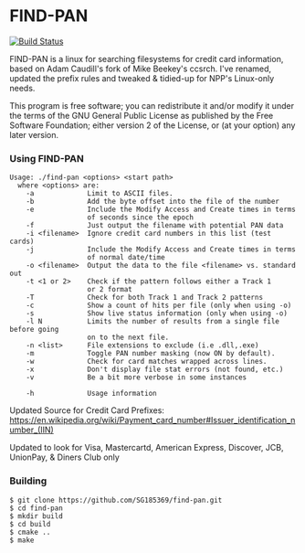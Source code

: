 # FIND-PAN

[![Build Status](https://travis-ci.org/adamcaudill/find-pan.svg?branch=master)](https://travis-ci.org/adamcaudill/ccsrch)

FIND-PAN is a linux for searching filesystems for credit card information, based on Adam Caudill's fork of Mike Beekey's ccsrch. I've renamed, updated the prefix rules and tweaked & tidied-up for NPP's Linux-only needs.

This program is free software; you can redistribute it and/or modify it under  the terms of the GNU General Public License as published by the Free  Software Foundation; either version 2 of the License, or (at your option)  any later version.

### Using FIND-PAN

```
Usage: ./find-pan <options> <start path>
  where <options> are:
    -a             Limit to ASCII files.
    -b             Add the byte offset into the file of the number
    -e             Include the Modify Access and Create times in terms
                   of seconds since the epoch
    -f             Just output the filename with potential PAN data
    -i <filename>  Ignore credit card numbers in this list (test cards)
    -j             Include the Modify Access and Create times in terms
                   of normal date/time
    -o <filename>  Output the data to the file <filename> vs. standard out
    -t <1 or 2>    Check if the pattern follows either a Track 1
                   or 2 format
    -T             Check for both Track 1 and Track 2 patterns
    -c             Show a count of hits per file (only when using -o)
    -s             Show live status information (only when using -o)
    -l N           Limits the number of results from a single file before going
                   on to the next file.
    -n <list>      File extensions to exclude (i.e .dll,.exe)
    -m             Toggle PAN number masking (now ON by default).
    -w             Check for card matches wrapped across lines.
    -x             Don't display file stat errors (not found, etc.)
    -v             Be a bit more verbose in some instances

    -h             Usage information
```

Updated Source for Credit Card Prefixes:  
https://en.wikipedia.org/wiki/Payment_card_number#Issuer_identification_number_(IIN)

Updated to look for Visa, Mastercartd, American Express, Discover, JCB, UnionPay, & Diners Club only

### Building
```
$ git clone https://github.com/SG185369/find-pan.git
$ cd find-pan
$ mkdir build
$ cd build
$ cmake ..
$ make
```
